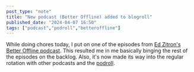 ```yaml
---
post_type: "note" 
title: "New podcast (Better Offline) added to blogroll"
published_date: "2024-04-07 16:50"
tags: ["podcast","podroll","betteroffline"]
---
```


While doing chores today, I put on one of the episodes from [Ed Zitron's](https://www.wheresyoured.at/about/) [Better Offline podcast](https://www.betteroffline.com/). This resulted me in me basically binging the rest of the episodes on the backlog. Also, it's now made its way into the regular rotation with other podcasts and the [podroll](/feed/podroll). 